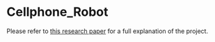 # Cellphone_Robot

Please refer to [this research paper] for a full explanation of the project.

[this research paper]: https://github.com/AGKhalil/Cellphone_Robot/blob/master/Cell%20Phone%20Robot%20Paper.pdf

